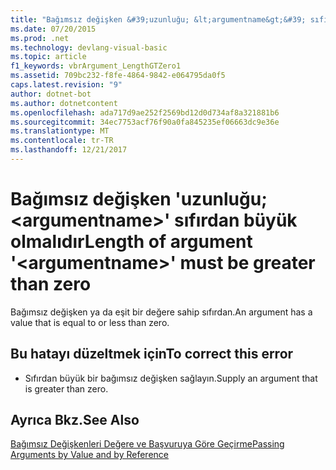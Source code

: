 ```yaml
---
title: "Bağımsız değişken &#39;uzunluğu; &lt;argumentname&gt;&#39; sıfırdan büyük olmalıdır"
ms.date: 07/20/2015
ms.prod: .net
ms.technology: devlang-visual-basic
ms.topic: article
f1_keywords: vbrArgument_LengthGTZero1
ms.assetid: 709bc232-f8fe-4864-9842-e064795da0f5
caps.latest.revision: "9"
author: dotnet-bot
ms.author: dotnetcontent
ms.openlocfilehash: ada717d9ae252f2569bd12d0d734af8a321881b6
ms.sourcegitcommit: 34ec7753acf76f90a0fa845235ef06663dc9e36e
ms.translationtype: MT
ms.contentlocale: tr-TR
ms.lasthandoff: 12/21/2017
---
```

# <a name="length-of-argument-39ltargumentnamegt39-must-be-greater-than-zero"></a><span data-ttu-id="e943d-102">Bağımsız değişken &#39;uzunluğu; &lt;argumentname&gt;&#39; sıfırdan büyük olmalıdır</span><span class="sxs-lookup"><span data-stu-id="e943d-102">Length of argument &#39;&lt;argumentname&gt;&#39; must be greater than zero</span></span>
<span data-ttu-id="e943d-103">Bağımsız değişken ya da eşit bir değere sahip sıfırdan.</span><span class="sxs-lookup"><span data-stu-id="e943d-103">An argument has a value that is equal to or less than zero.</span></span>  
  
## <a name="to-correct-this-error"></a><span data-ttu-id="e943d-104">Bu hatayı düzeltmek için</span><span class="sxs-lookup"><span data-stu-id="e943d-104">To correct this error</span></span>  
  
-   <span data-ttu-id="e943d-105">Sıfırdan büyük bir bağımsız değişken sağlayın.</span><span class="sxs-lookup"><span data-stu-id="e943d-105">Supply an argument that is greater than zero.</span></span>  
  
## <a name="see-also"></a><span data-ttu-id="e943d-106">Ayrıca Bkz.</span><span class="sxs-lookup"><span data-stu-id="e943d-106">See Also</span></span>  
 [<span data-ttu-id="e943d-107">Bağımsız Değişkenleri Değere ve Başvuruya Göre Geçirme</span><span class="sxs-lookup"><span data-stu-id="e943d-107">Passing Arguments by Value and by Reference</span></span>](../../visual-basic/programming-guide/language-features/procedures/passing-arguments-by-value-and-by-reference.md)  

